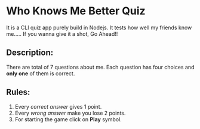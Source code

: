 # Who Knows Me Better Quiz 
It is a CLI quiz app purely build in Nodejs. It tests how well my friends know me.....
If you wanna give it a shot, Go Ahead!!

## Description: 
There are total of 7 questions about me. Each question has four choices and **only one** of them is correct.

## Rules:
1. Every *correct answer* gives 1 point.
2. Every *wrong answer* make you lose 2 points.
3. For starting the game click on **Play** symbol.

